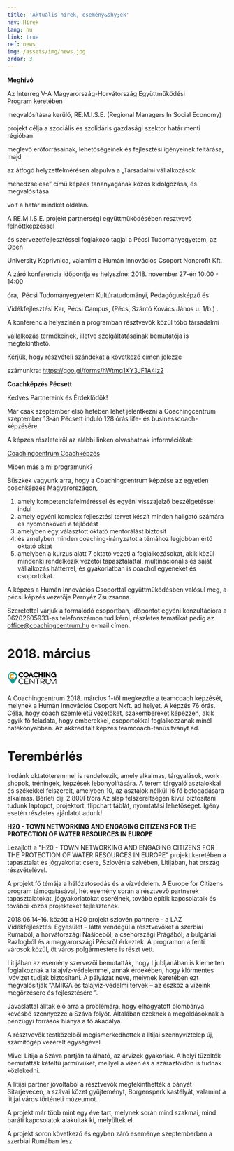 ```yaml
---
title: 'Aktuális hírek, esemény&shy;ek'
nav: Hírek
lang: hu
link: true
ref: news
img: /assets/img/news.jpg
order: 3
---
```

**Meghívó**

Az Interreg V-A Magyarország-Horvátország Együttműködési Program keretében

megvalósításra kerülő, RE.M.I.S.E. (Regional Managers In Social Economy)

projekt célja a szociális és szolidáris gazdasági szektor határ menti régióban

meglevő erőforrásainak, lehetőségeinek és fejlesztési igényeinek feltárása, majd

az átfogó helyzetfelmérésen alapulva a „Társadalmi vállalkozások

menedzselése” című képzés tananyagának közös kidolgozása, és megvalósítása

volt a határ mindkét oldalán.

A RE.M.I.S.E. projekt partnerségi együttműködésében résztvevő felnőttképzéssel

és szervezetfejlesztéssel foglakozó tagjai a Pécsi Tudományegyetem, az Open

University Koprivnica, valamint a Humán Innovációs Csoport Nonprofit Kft.

A záró konferencia időpontja és helyszíne: 2018. november 27-én 10:00 - 14:00

óra,  Pécsi Tudományegyetem Kultúratudományi, Pedagógusképző és

Vidékfejlesztési Kar, Pécsi Campus, (Pécs, Szántó Kovács János u. 1/b.) .

A konferencia helyszínén a programban résztvevők közül több társadalmi

vállalkozás termékeinek, illetve szolgáltatásainak bemutatója is megtekinthető.

Kérjük, hogy részvételi szándékát a következő címen jelezze

számunkra: <https://goo.gl/forms/hWtmq1XY3JF1A4lz2>



**Coachképzés Pécsett**

Kedves Partnereink és Érdeklődők!

Már csak szeptember első hetében lehet jelentkezni a Coachingcentrum szeptember 13-án Pécsett induló 128 órás life- és businesscoach-képzésére.

A képzés részleteiről az alábbi linken olvashatnak információkat:

[Coachingcentrum Coachképzés](https://www.coachingcentrum.hu/kepzesek/coachkepzes-pecs/)

Miben más a mi programunk?

Büszkék vagyunk arra, hogy a Coachingcentrum képzése az egyetlen coachképzés Magyarországon,

1. amely kompetenciafelméréssel és egyéni visszajelző beszélgetéssel indul
2. amely egyéni komplex fejlesztési tervet készít minden hallgató számára és nyomonköveti a fejlődést
3. amelyben egy választott oktató mentorálást biztosít
4. és amelyben minden coaching-irányzatot a témához legjobban értő oktató oktat
5. amelyben a kurzus alatt 7 oktató vezeti a foglalkozásokat, akik közül mindenki rendelkezik vezetői tapasztalattal, multinacionális és saját vállalkozás háttérrel, és gyakorlatban is coachol egyéneket és csoportokat.

A képzés a Humán Innovációs Csoporttal együttműködésben valósul meg, a pécsi képzés vezetője Pernyéz Zsuzsanna.

Szeretettel várjuk a formálódó csoportban, időpontot egyéni konzultációra a 06202605933-as telefonszámon tud kérni, részletes tematikát pedig az office@coachingcentrum.hu e-mail címen.

# **2018. március**

![Coaching centrum logo](/assets/img/logo_cc.png)

A Coachingcentrum 2018. március 1-től megkezdte a teamcoach képzését, melynek a Humán Innovációs Csoport Nkft. ad helyet. A képzés 76 órás. Célja, hogy coach szemléletű vezetőket, szakembereket képezzen, akik egyik fő feladata, hogy emberekkel, csoportokkal foglalkozzanak minél hatékonyabban.   Az akkreditált képzés teamcoach-tanúsítványt ad.

# **Terem&shy;bérlés**

Irodánk oktatóteremmel is rendelkezik, amely alkalmas, tárgyalások, work shopok, tréningek, képzések lebonyolítására. A terem tárgyaló asztalokkal és székekkel felszerelt, amelyben 10, az asztalok nélkül 16 fő befogadására alkalmas.
Bérleti díj:  2.800Ft/óra
Az alap felszereltségen kívül biztosítani tudunk laptopot, projektort, flipchart táblát, nyomtatási lehetőséget. Igény esetén részletes ajánlatot adunk!

**H20 - TOWN NETWORKING AND ENGAGING CITIZENS FOR THE PROTECTION OF WATER RESOURCES IN EUROPE**

Lezajlott a "H20 - TOWN NETWORKING AND ENGAGING CITIZENS FOR THE PROTECTION OF WATER RESOURCES IN EUROPE" projekt keretében a tapasztalat és jógyakorlat csere, Szlovénia szívében, Litijában, hat ország részvételével.  

A projekt fő témája a hálózatosodás és a vízvédelem. A Europe for Citizens program támogatásával, hét esemény során a résztvevő partnerek tapasztalatokat, jógyakorlatokat cserélnek, tovább építik kapcsolataik és további közös projekteket fejlesztenek.

2018.06.14-16. között a H20 projekt szlovén partnere – a LAZ Vidékfejlesztési Egyesület – látta vendégül a résztvevőket a szerbiai Rumából, a horvátországi Našiceből, a csehországi Prágából, a bulgáriai Razlogból és a magyarországi Pécsről érkeztek. A programon a fenti városok közül, öt város polgármestere is részt vett.

Litijában az esemény szervezői bemutatták, hogy Ljubljanában is kiemelten foglalkoznak a talajvíz-védelemmel, annak érdekében, hogy klórmentes ivóvizet tudjak biztosítani. A pályázat neve, melynek keretében ezt megvalósítják “AMIIGA és talajvíz-védelmi tervek – az eszköz a vizeink megőrzésére és fejlesztésére ”.

Javaslattal álltak elő arra a problémára, hogy elhagyatott ólombánya kevésbé szennyezze a Száva folyót. Általában ezeknek a megoldásoknak a pénzügyi források hiánya a fő akadálya.

A résztvevők testközelből megismerkedhettek a litijai szennyvíztelep új, számítógép vezérelt egységével.

Mivel Litija a Száva partján található, az árvizek gyakoriak. A helyi tűzoltók bemutatták kétéltű járművüket, mellyel a vízen és a szárazföldön is tudnak közlekedni.

A litijai partner jóvoltából a résztvevők megtekinthették a bányát Sitarjevecen, a szávai kőzet gyűjteményt, Borgensperk kastélyát, valamint a litijai város történeti múzeumot.

A projekt már több mint egy éve tart, melynek során mind szakmai, mind baráti kapcsolatok alakultak ki, mélyültek el.

A projekt soron következő és egyben záró eseménye szeptemberben a szerbiai Rumában lesz.
